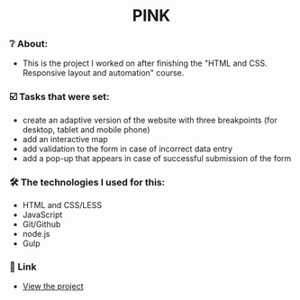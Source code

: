 <h1 align="center">  PINK </h1>

### :grey_question: About:
- This is the project I worked on after finishing the "HTML and CSS. Responsive layout and automation" course.

### :ballot_box_with_check: Tasks that were set:
- create an adaptive version of the website with three breakpoints (for desktop, tablet and mobile phone)
- add an interactive map
- add validation to the form in case of incorrect data entry
- add a pop-up that appears in case of successful submission of the form

### :hammer_and_wrench: The technologies I used for this:
- HTML and CSS/LESS
- JavaScript
- Git/Github
- node.js
- Gulp

### :link: Link
- <a href="https://webdeveloperua.github.io/Pink/build/index.html"> View the project </a>

